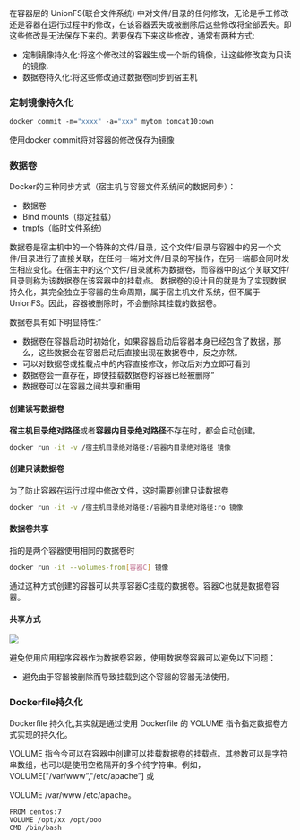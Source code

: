 在容器层的 UnionFS(联合文件系统) 中对文件/目录的任何修改，无论是手工修改还是容器在运行过程中的修改，在该容器丢失或被删除后这些修改将全部丢失。即这些修改是无法保存下来的。若要保存下来这些修改，通常有两种方式:

* 定制镜像持久化:将这个修改过的容器生成一个新的镜像，让这些修改变为只读的镜像.
* 数据卷持久化:将这些修改通过数据卷同步到宿主机

### 定制镜像持久化

```dockerfile
docker commit -m="xxxx" -a="xxx" mytom tomcat10:own
```

使用docker commit将对容器的修改保存为镜像



### 数据卷

Docker的三种同步方式（宿主机与容器文件系统间的数据同步）：

* 数据卷
* Bind mounts（绑定挂载）
* tmpfs（临时文件系统）

数据卷是宿主机中的一个特殊的文件/目录，这个文件/目录与容器中的另一个文件/目录进行了直接关联，在任何一端对文件/目录的写操作，在另一端都会同时发生相应变化。在宿主中的这个文件/目录就称为数据卷，而容器中的这个关联文件/目录则称为该数据卷在该容器中的挂载点。
数据卷的设计目的就是为了实现数据持久化，其完全独立于容器的生命周期，属于宿主机文件系统，但不属于 UnionFS。因此，容器被删除时，不会删除其挂载的数据卷。

数据卷具有如下明显特性:“

* 数据卷在容器启动时初始化，如果容器启动后容器本身已经包含了数据，那么，这些数据会在容器启动后直接出现在数据卷中，反之亦然。
* 可以对数据卷或挂载点中的内容直接修改，修改后对方立即可看到
* 数据卷会一直存在，即使挂载数据卷的容器已经被删除“
* 数据卷可以在容器之间共享和重用

#### 创建读写数据卷

**宿主机目录绝对路径**或者**容器内目录绝对路径**不存在时，都会自动创建。

```bash
docker run -it -v /宿主机目录绝对路径:/容器内目录绝对路径 镜像
```



#### 创建只读数据卷

为了防止容器在运行过程中修改文件，这时需要创建只读数据卷

```bash
docker run -it -v /宿主机目录绝对路径:/容器内目录绝对路径:ro 镜像
```

#### 数据卷共享

指的是两个容器使用相同的数据卷时

```bash
docker run -it --volumes-from[容器C] 镜像
```

通过这种方式创建的容器可以共享容器C挂载的数据卷。容器C也就是数据卷容器。

#### 共享方式

![](C:\Users\lin\Desktop\笔记--Docker\pic\微信图片_20231130062337.png)

避免使用应用程序容器作为数据卷容器，使用数据卷容器可以避免以下问题：

* 避免由于容器被删除而导致挂载到这个容器的容器无法使用。



### Dockerfile持久化

Dockerfile 持久化,其实就是通过使用 Dockerfile 的 VOLUME 指令指定数据卷方式实现的持久化。

VOLUME 指令今可以在容器中创建可以挂载数据卷的挂载点。其参数可以是字符串数组，也可以是使用空格隔开的多个纯字符串。例如，VOLUME["/var/www”,"/etc/apache”] 或

VOLUME /var/www /etc/apache。

```Docke
FROM centos:7
VOLUME /opt/xx /opt/ooo
CMD /bin/bash
```

